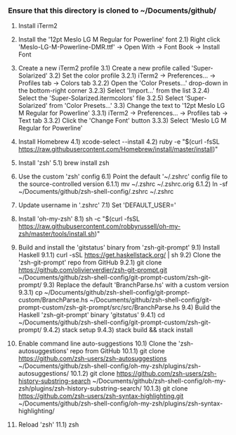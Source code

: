 
### Ensure that this directory is cloned to ~/Documents/github/

1) Install iTerm2

2) Install the '12pt Meslo LG M Regular for Powerline' font
  2.1) Right click 'Meslo-LG-M-Powerline-DMR.ttf' -> Open With -> Font Book -> Install Font

3) Create a new iTerm2 profile
  3.1) Create a new profile called 'Super-Solarized'
  3.2) Set the color profile
    3.2.1) iTerm2 -> Preferences... -> Profiles tab -> Colors tab
    3.2.2) Open the 'Color Presets...' drop-down in the bottom-right corner
    3.2.3) Select 'Import...' from the list
    3.2.4) Select the 'Super-Solarized.itermcolors' file
    3.2.5) Select 'Super-Solarized' from 'Color Presets...'
  3.3) Change the text to '12pt Meslo LG M Regular for Powerline'
    3.3.1) iTerm2 -> Preferences... -> Profiles tab -> Text tab
    3.3.2) Click the 'Change Font' button
    3.3.3) Select 'Meslo LG M Regular for Powerline'

4) Install Homebrew
  4.1) xcode-select --install
  4.2) ruby -e "$(curl -fsSL https://raw.githubusercontent.com/Homebrew/install/master/install)"

5) Install 'zsh'
  5.1) brew install zsh

6) Use the custom 'zsh' config
  6.1) Point the default '~/.zshrc' config file to the source-controlled version
    6.1.1) mv ~/.zshrc ~/.zshrc.orig
    6.1.2) ln -sf ~/Documents/github/zsh-shell-config/.zshrc ~/.zshrc

7) Update username in '.zshrc'
  7.1) Set 'DEFAULT_USER=<username>'

8) Install 'oh-my-zsh'
  8.1) sh -c "$(curl -fsSL https://raw.githubusercontent.com/robbyrussell/oh-my-zsh/master/tools/install.sh)"

9) Build and install the 'gitstatus' binary from 'zsh-git-prompt'
  9.1) Install Haskell
    9.1.1) curl -sSL https://get.haskellstack.org/ | sh
  9.2) Clone the 'zsh-git-prompt' repo from GitHub
    9.2.1) git clone https://github.com/olivierverdier/zsh-git-prompt.git ~/Documents/github/zsh-shell-config/git-prompt-custom/zsh-git-prompt/
  9.3) Replace the default 'BranchParse.hs' with a custom version
    9.3.1) cp ~/Documents/github/zsh-shell-config/git-prompt-custom/BranchParse.hs ~/Documents/github/zsh-shell-config/git-prompt-custom/zsh-git-prompt/src/src/BranchParse.hs
  9.4) Build the Haskell 'zsh-git-prompt' binary 'gitstatus'
    9.4.1) cd ~/Documents/github/zsh-shell-config/git-prompt-custom/zsh-git-prompt/
    9.4.2) stack setup
    9.4.3) stack build && stack install

10) Enable command line auto-suggestions
  10.1) Clone the 'zsh-autosuggestions' repo from GitHub
    10.1.1) git clone https://github.com/zsh-users/zsh-autosuggestions ~/Documents/github/zsh-shell-config/oh-my-zsh/plugins/zsh-autosuggestions/
    10.1.2) git clone https://github.com/zsh-users/zsh-history-substring-search ~/Documents/github/zsh-shell-config/oh-my-zsh/plugins/zsh-history-substring-search/
    10.1.3) git clone https://github.com/zsh-users/zsh-syntax-highlighting.git ~/Documents/github/zsh-shell-config/oh-my-zsh/plugins/zsh-syntax-highlighting/

11) Reload 'zsh'
  11.1) zsh
